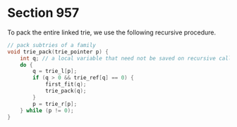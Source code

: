 # Section 957

To pack the entire linked trie, we use the following recursive procedure.

```c << Declare procedures for preprocessing hyphenation patterns >>+=
// pack subtries of a family
void trie_pack(trie_pointer p) {
    int q; // a local variable that need not be saved on recursive calls
    do {
        q = trie_l[p];
        if (q > 0 && trie_ref[q] == 0) {
            first_fit(q);
            trie_pack(q);
        }
        p = trie_r[p];
    } while (p != 0);
}
```
